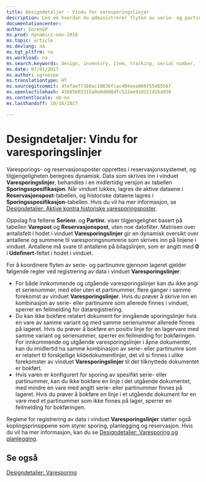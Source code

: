 ```yaml
---
title: Designdetaljer - Vindu for varesporingslinjer
description: Les om hvordan du administrerer flyten av serie- og partinumre i lageret.
documentationcenter: 
author: SorenGP
ms.prod: dynamics-nav-2018
ms.topic: article
ms.devlang: na
ms.tgt_pltfrm: na
ms.workload: na
ms.search.keywords: design, inventory, item, tracking, serial number, lot number
ms.date: 07/01/2017
ms.author: sgroespe
ms.translationtype: HT
ms.sourcegitcommit: 4fefaef7380ac10836fcac404eea006f55d8556f
ms.openlocfilehash: 43885603315a0e0d008dfc522ee92d221d1ba958
ms.contentlocale: nb-no
ms.lasthandoff: 10/16/2017

---
```

# <a name="design-details-item-tracking-lines-window"></a>Designdetaljer: Vindu for varesporingslinjer
Varesporings- og reservasjonsposter opprettes i reservasjonssystemet, og tilgjengeligheten beregnes dynamisk. Data som skrives inn i vinduet **Varesporingslinjer**, behandles i en midlertidig versjon av tabellen **Sporingsspesifikasjon**. Når vinduet lukkes, lagres de aktive dataene i **Reservasjonspost**-tabellen, og historiske dataene lagres i **Sporingsspesifikasjon**-tabellen. Hvis du vil ha mer informasjon, se [Designdetaljer: Aktive kontra historiske varesporingsposter](design-details-active-versus-historic-item-tracking-entries.md).  
  
Oppslag fra feltene **Serienr.** og **Partinr.** viser tilgjengelighet basert på tabellen **Varepost** og **Reservasjonspost**, uten noe datofilter. Matrisen over antallsfelt i hodet i vinduet **Varesporingslinjer** gir en dynamisk oversikt over antallene og summene til varesporingsnumrene som skrives inn på linjene i vinduet. Antallene må svare til antallene på bilagslinjen, som er angitt med **0** i **Udefinert**-feltet i hodet i vinduet.  
  
For å koordinere flyten av serie- og partinumre gjennom lageret gjelder følgende regler ved registrering av data i vinduet **Varesporingslinjer**:  
  
* For både innkommende og utgående varesporingslinjer kan du ikke angi et serienummer, med eller uten et partinummer, flere ganger i samme forekomst av vinduet **Varesporingslinjer**. Hvis du prøver å skrive inn en kombinasjon av serie- eller partinumre som allerede finnes i vinduet, sperrer en feilmelding for dataregistrering.  
* Du kan ikke bokføre relatert dokument for inngående sporingslinjer hvis en vare av samme variant og med samme serienummer allerede finnes på lageret. Hvis du prøver å bokføre en positiv linje for en lagervare med samme variant og serienummer, sperrer en feilmelding for bokføringen. For innkommende og utgående varesporingslinjer i åpne dokumenter, kan du imidlertid ha samme kombinasjon av serie- eller partinumre som er relatert til forskjellige kildedokumentlinjer, det vil si finnes i ulike forekomster av vinduet **Varesporingslinjer** til det tilknyttede dokumentet er bokført.  
* Hvis varen er konfigurert for sporing av spesifikt serie- eller partinummer, kan du ikke bokføre en linje i det utgående dokumentet, med mindre en vare med angitt serie- eller partinummer finnes på lageret. Hvis du prøver å bokføre en linje i et utgående dokument for en vare med et partinummer som ikke finnes på lager, sperrer en feilmelding for bokføringen.  
  
Reglene for registrering av data i vinduet **Varesporingslinjer** støtter også koplingsprinsippene som styrer sporing, planlegging og reservasjon. Hvis du vil ha mer informasjon, kan du se [Designdetaljer: Varesporing og planlegging](design-details-item-tracking-and-planning.md).  
  
## <a name="see-also"></a>Se også  
[Designdetaljer: Varesporing](design-details-item-tracking.md)
